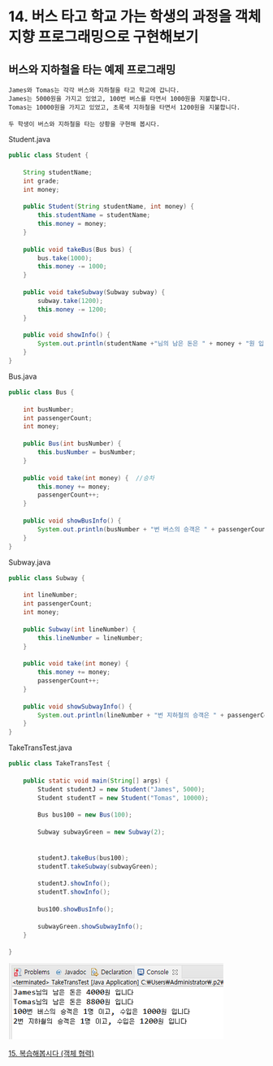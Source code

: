 # 14. 버스 타고 학교 가는 학생의 과정을 객체 지향 프로그래밍으로 구현해보기


## 버스와 지하철을 타는 예제 프로그래밍

    James와 Tomas는 각각 버스와 지하철을 타고 학교에 갑니다.
    James는 5000원을 가지고 있었고, 100번 버스를 타면서 1000원을 지불합니다.
    Tomas는 10000원을 가지고 있었고, 초록색 지하철을 타면서 1200원을 지불합니다.

    두 학생이 버스와 지하철을 타는 상황을 구현해 봅시다.
Student.java
``` java
public class Student {
	
	String studentName;
	int grade;
	int money;
	
	public Student(String studentName, int money) {
		this.studentName = studentName;
		this.money = money;
	}
	
	public void takeBus(Bus bus) {
		bus.take(1000);
		this.money -= 1000;
	}
	
	public void takeSubway(Subway subway) {
		subway.take(1200);
		this.money -= 1200;
	}
		
	public void showInfo() {
		System.out.println(studentName +"님의 남은 돈은 " + money + "원 입니다");
	}
}
```
Bus.java
``` java
public class Bus {
	
	int busNumber;
	int passengerCount;
	int money;
	
	public Bus(int busNumber) {
		this.busNumber = busNumber;
	}
	
	public void take(int money) {  //승차
		this.money += money;
		passengerCount++;
	}
	
	public void showBusInfo() {
		System.out.println(busNumber + "번 버스의 승객은 " + passengerCount + "명 이고, 수입은 " + money + "원 입니다");
	}
}
```

Subway.java
``` java
public class Subway {

	int lineNumber;
	int passengerCount;
	int money;
	
	public Subway(int lineNumber) {
		this.lineNumber = lineNumber;
	}
	
	public void take(int money) {
		this.money += money;
		passengerCount++;
	}
	
	public void showSubwayInfo() {
		System.out.println(lineNumber + "번 지하철의 승객은 " + passengerCount + "명 이고, 수입은 " + money + "원 입니다");
	}
}
```

TakeTransTest.java
``` java
public class TakeTransTest {

	public static void main(String[] args) {
		Student studentJ = new Student("James", 5000);
		Student studentT = new Student("Tomas", 10000);
		
		Bus bus100 = new Bus(100);
		
		Subway subwayGreen = new Subway(2);
		
		
		studentJ.takeBus(bus100);
		studentT.takeSubway(subwayGreen);
		
		studentJ.showInfo();
		studentT.showInfo();
		
		bus100.showBusInfo();
				
		subwayGreen.showSubwayInfo();
	}

}
```
![trans](./img/trans.PNG)


[15. 복습해봅시다 (객체 협력)](https://gitlab.com/easyspubjava/javacoursework/-/blob/master/Chapter2/2-15/README.md)
    
